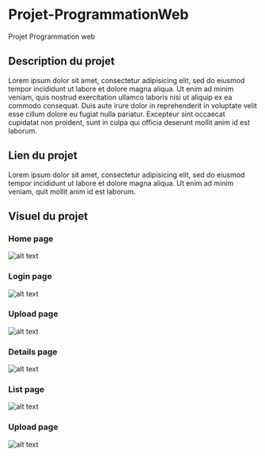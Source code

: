 # Projet-ProgrammationWeb
Projet Programmation web


## Description du projet
Lorem ipsum dolor sit amet, consectetur adipisicing elit, sed do eiusmod tempor incididunt ut labore et dolore magna aliqua. Ut enim ad minim veniam, quis nostrud exercitation ullamco laboris nisi ut aliquip ex ea commodo consequat. Duis aute irure dolor in reprehenderit in voluptate velit esse cillum dolore eu fugiat nulla pariatur. Excepteur sint occaecat cupidatat non proident, sunt in culpa qui officia deserunt mollit anim id est laborum.

## Lien du projet
Lorem ipsum dolor sit amet, consectetur adipisicing elit, sed do eiusmod tempor incididunt ut labore et dolore magna aliqua. Ut enim ad minim veniam, quit mollit anim id est laborum.

## Visuel du projet

### Home page
![alt text](https://github.com/Powarox2159/Projet-ProgrammationWeb/blob/master/ressources/screen/home_page.jpg?raw=true)

### Login page
![alt text](https://github.com/Powarox2159/Projet-ProgrammationWeb/blob/master/ressources/screen/login_page.jpg?raw=true)

### Upload page
![alt text](https://github.com/Powarox2159/Projet-ProgrammationWeb/blob/master/ressources/screen/upload_page.jpg?raw=true)

### Details page
![alt text](https://github.com/Powarox2159/Projet-ProgrammationWeb/blob/master/ressources/screen/details_page.jpg?raw=true)

### List page
![alt text](https://github.com/Powarox2159/Projet-ProgrammationWeb/blob/master/ressources/screen/list_page.jpg?raw=true)

### Upload page
![alt text](https://github.com/Powarox2159/Projet-ProgrammationWeb/blob/master/ressources/screen/upload_2_page.jpg?raw=true)
